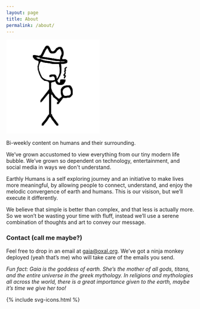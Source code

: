 ```yaml
---
layout: page
title: About
permalink: /about/
---
```


![about us](/assets/img/detective.png)

Bi-weekly content on humans and their surrounding.

<!--We have, on an average, 7 minutes of your time before you
leave this page and we can no longer jam an impression on you.
But we feel that your time is valuable, so here we go.
-->

We’ve grown accustomed to view everything from our tiny
modern life bubble. We’ve grown so dependent on technology,
entertainment, and social media in ways we don't understand.

<!--that we’ve forgotten to live.
When was the last time you were bored and you had nothing to
do? How many posts do you read on your social feed daily? and
how much of it actually makes you feel good?
-->

Earthly Humans is a self exploring journey and an initiative
to make lives more meaningful, by allowing people to connect,
understand, and enjoy the melodic convergence of earth and
humans. This is our visison, but we’ll execute it differently.

We believe that simple is better than complex, and that
less is actually more. So we won’t be wasting your time with
fluff, instead we’ll use a serene combination of thoughts and
art to convey our message.

<!--**Subscribe** to our newsletter. *We won't spam you. No more than 1 email every 2 weeks.*

<form style="border:2px solid #ccc;padding:3px;text-align:center;background-color:#ffffff" action="https://tinyletter.com/owlofathena" method="post" target="popupwindow" onsubmit="window.open('https://tinyletter.com/owlofathena', 'popupwindow', 'scrollbars=yes,width=800,height=600');return true">
    <p> <label for="tlemail">Enter your email address:</label></p>
    <p><input type="text" placeholder="" style="width:360px;max-width:100%;" name="email" id="tlemail" /></p>
    <input type="hidden" value="1" name="embed"/>
    <input type="submit" style="" value="Subscribe" />
    <p><a href="https://tinyletter.com" target="_blank">powered by TinyLetter</a></p>
</form>
-->

### Contact (call me maybe?)

Feel free to drop in an email at [gaia@oxal.org](mailto:gaia@oxal.org). We’ve got a ninja monkey deployed (yeah that’s me) who will take care of the emails you send.

*Fun fact: Gaia is the goddess of earth. She’s the mother of all gods, titans, and the entire universe in the greek mythology. In religions and mythologies all across the world, there is a great importance given to the earth, maybe it’s time we give her too!*

<link rel="stylesheet" href="{{ site.baseurl }}/assets/css/svg-icons.css">
<footer class="profile-icon-wrapper">
<nav class="profile-icons">
{% include svg-icons.html %}
</nav>
</footer>
